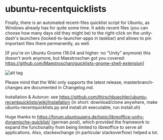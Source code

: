 # ubuntu-recentquicklists

Finally, there is an automated recent-files quicklist script for Ubuntu, as Windows already has for quite some time.
It adds recent files (you can choose how many days old they might be) to the right-click on the unity-dash's launchers (locked-to-launcher-apps in taskbar) and allows to pin important files there permanently, as well.

[If you're on Ubuntu Gnome (18.04 and higher: no "Unity" anymore) this doesn't work anymore, but Maestroschan got you covered: https://github.com/Maestroschan/quicklists-gnome-shell-extension]

![alt tag](urq-screenie.png)

Please mind that the Wiki only supports the latest release, masterbranch-changes are documented in Changelog.md.

Installation & Autorun:
see https://github.com/thirschbuechler/ubuntu-recentquicklists/wiki/Installation
(in short: download/clone anywhere, make ubuntu-recentquicklists.py and install.sh executable, run install.sh)

Huge thanks to 
https://forum.ubuntuusers.de/topic/libreoffice-unity-dynamische-quicklist/ (german post), which provided the framework to expand the functionality from being limited to libreoffice to serve all applications.
Also, stackexchange (in particular stackoverflow) helped a lot.
